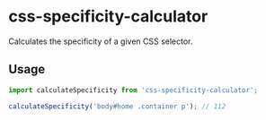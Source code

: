# css-specificity-calculator

Calculates the specificity of a given CSS selector.

## Usage

```js
import calculateSpecificity from 'css-specificity-calculator';

calculateSpecificity('body#home .container p'); // 112
```
